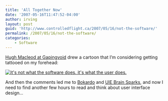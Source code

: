 ```yaml
---
title: 'All Together Now'
date: '2007-05-16T11:47:52-04:00'
author: irving
layout: post
guid: 'http://www.controlledflight.ca/2007/05/16/not-the-software/'
permalink: /2007/05/16/not-the-software/
categories:
    - Software
---
```


[Hugh Macleod at Gapingvoid](http://www.gapingvoid.com/Moveable_Type/archives/003940.html) drew a cartoon that I’m considering getting tattooed on my forehead:

[![it's not what the software does. it's what the user does.](http://www.gapingvoid.com/114446615687-thumb.jpg "it's not what the software does. it's what the user does.")](http://www.gapingvoid.com/Moveable_Type/archives/003940.html)

And then the comments led me to [Bokardo](http://bokardo.com/) and [UIE Brain Sparks](http://www.uie.com/brainsparks/), and now I need to find another few hours to read and think about user interface design…
